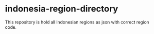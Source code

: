 # indonesia-region-directory
This repository is hold all Indonesian regions as json with correct region code.
